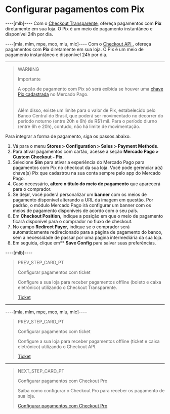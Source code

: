 # Configurar pagamentos com Pix

----[mlb]---- 
Com o [Checkout Transparente](/developers/pt/guides/checkout-api/landing), ofereça pagamentos com **Pix** diretamente em sua loja. O Pix é um meio de pagamento instantâneo e disponível 24h por dia.

----[mla, mlm, mpe, mco, mlu, mlc]----
Com o [Checkout API ](/developers/pt/guides/checkout-api/landing), ofereça pagamentos com **Pix** diretamente em sua loja. O Pix é um meio de pagamento instantâneo e disponível 24h por dia.

------------

> WARNING
>
> Importante
> 
> A opção de pagamento com Pix só será exibida se houver uma [chave Pix cadastrada](/developers/pt/guides/checkout-api/receiving-payment-by-pix) no Mercado Pago. </br> 
> </br> <br/>
> Além disso, existe um limite para o valor de Pix, estabelecido pelo Banco Central do Brasil, que poderá ser movimentado no decorrer do período noturno (entre 20h e 6h) de R$1 mil. Para o período diurno (entre 6h e 20h), contudo, não há limite de movimentação.

Para integrar a forma de pagamento, siga os passos abaixo.

1. Vá para o menu **Stores > Configuration > Sales > Payment Methods**.
2. Para ativar pagamentos com cartão, acesse a seção **Mercado Pago > Custom Checkout - Pix**.
3. Selecione **Sim** para ativar a experiência do Mercado Pago para pagamentos com Pix no checkout da sua loja. Você pode gerenciar a(s) chave(s) Pix que cadastrou na sua conta sempre pelo app do Mercado Pago.
4. Caso necessário, **altere o título do meio de pagamento** que aparecerá para o comprador.
5. Se dejar, você poderá personalizar um **banner** com os meios de pagamento disponível alterando a URL da imagem em questão. Por padrão, o módulo Mercado Pago irá configurar um banner com os meios de pagamento disponíveis de acordo com o seu país.
6. Em **Checkout Position**, indique a posição em que o meio de pagamento ficará disponível para o comprador no fluxo de checkout. 
7. No campo **Redirect Payer**,	indique se o comprador será automaticamente redirecionado para a página de pagamento do banco, sem a necessidade de passar por uma página intermediária da sua loja.
8. Em seguida, clique em** **Save Config** para salvar suas preferências.

----[mlb]----
> PREV_STEP_CARD_PT
>
> Configurar pagamentos com ticket
>
> Configure a sua loja para receber pagamentos offline (boleto e caixa eletrônico) utilizando o Checkout Transparente. 
>
> [Ticket](/developers/pt/docs/magento-two/payment-configuration/checkout-api/ticket)
------------

----[mla, mlm, mpe, mco, mlu, mlc]----
> PREV_STEP_CARD_PT
>
> Configurar pagamentos com ticket
>
> Configure a sua loja para receber pagamentos offline (ticket e caixa eletrônico) utilizando o Checkout API. 
>
> [Ticket](/developers/pt/docs/magento-two/payment-configuration/checkout-api/ticket)
------------

> NEXT_STEP_CARD_PT
>
> Configurar pagamentos com Checkout Pro
>
> Saiba como configurar o Checkout Pro para receber os pagamento de sua loja.
>
> [Configurar pagamentos com Checkout Pro](/developers/pt/docs/magento-two/payment-configuration/checkout-pro)